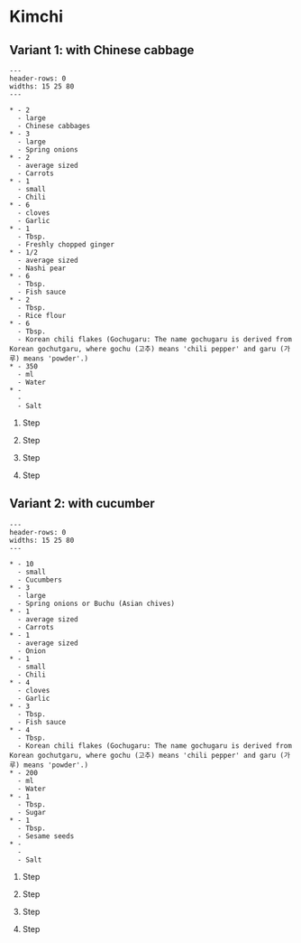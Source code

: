 # Kimchi

## Variant 1: with Chinese cabbage
```{list-table}
---
header-rows: 0
widths: 15 25 80
---

* - 2
  - large
  - Chinese cabbages
* - 3
  - large
  - Spring onions
* - 2
  - average sized
  - Carrots
* - 1
  - small
  - Chili
* - 6
  - cloves
  - Garlic
* - 1
  - Tbsp.
  - Freshly chopped ginger
* - 1/2
  - average sized
  - Nashi pear
* - 6
  - Tbsp.
  - Fish sauce
* - 2
  - Tbsp.
  - Rice flour
* - 6
  - Tbsp.
  - Korean chili flakes (Gochugaru: The name gochugaru is derived from Korean gochutgaru, where gochu (고추) means 'chili pepper' and garu (가루) means 'powder'.)
* - 350
  - ml
  - Water
* - 
  - 
  - Salt
```

1. Step

    

1. Step

    

1. Step

    

1. Step

    

## Variant 2: with cucumber
```{list-table}
---
header-rows: 0
widths: 15 25 80
---

* - 10
  - small
  - Cucumbers
* - 3
  - large
  - Spring onions or Buchu (Asian chives)
* - 1
  - average sized
  - Carrots
* - 1
  - average sized
  - Onion
* - 1
  - small
  - Chili
* - 4
  - cloves
  - Garlic
* - 3
  - Tbsp.
  - Fish sauce
* - 4
  - Tbsp.
  - Korean chili flakes (Gochugaru: The name gochugaru is derived from Korean gochutgaru, where gochu (고추) means 'chili pepper' and garu (가루) means 'powder'.)
* - 200
  - ml
  - Water
* - 1
  - Tbsp.
  - Sugar
* - 1
  - Tbsp.
  - Sesame seeds
* - 
  - 
  - Salt
```

1. Step

    

1. Step

    

1. Step

    

1. Step

    

